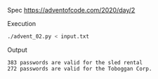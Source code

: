 Spec https://adventofcode.com/2020/day/2

Execution

```bash
./advent_02.py < input.txt
```

Output

```
383 passwords are valid for the sled rental
272 passwords are valid for the Toboggan Corp.
```


